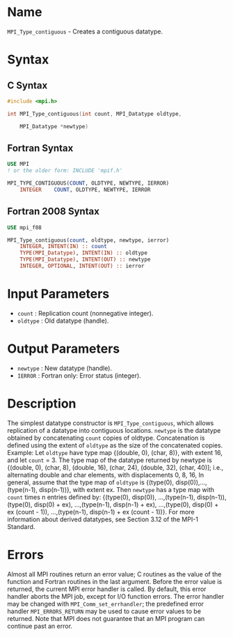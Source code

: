 # Name

`MPI_Type_contiguous` - Creates a contiguous datatype.

# Syntax

## C Syntax

```c
#include <mpi.h>

int MPI_Type_contiguous(int count, MPI_Datatype oldtype,

    MPI_Datatype *newtype)
```

## Fortran Syntax

```fortran
USE MPI
! or the older form: INCLUDE 'mpif.h'

MPI_TYPE_CONTIGUOUS(COUNT, OLDTYPE, NEWTYPE, IERROR)
    INTEGER    COUNT, OLDTYPE, NEWTYPE, IERROR
```

## Fortran 2008 Syntax

```fortran
USE mpi_f08

MPI_Type_contiguous(count, oldtype, newtype, ierror)
    INTEGER, INTENT(IN) :: count
    TYPE(MPI_Datatype), INTENT(IN) :: oldtype
    TYPE(MPI_Datatype), INTENT(OUT) :: newtype
    INTEGER, OPTIONAL, INTENT(OUT) :: ierror
```


# Input Parameters

* `count` : Replication count (nonnegative integer).
* `oldtype` : Old datatype (handle).

# Output Parameters

* `newtype` : New datatype (handle).
* `IERROR` : Fortran only: Error status (integer).

# Description

The simplest datatype constructor is `MPI_Type_contiguous`, which allows
replication of a datatype into contiguous locations.
`newtype` is the datatype obtained by concatenating `count` copies of
oldtype. Concatenation is defined using the extent of `oldtype` as the
size of the concatenated copies.
Example: Let `oldtype` have type map {(double, 0), (char, 8)}, with
extent 16, and let `count` = 3. The type map of the datatype returned by
newtype is
        {(double, 0), (char, 8), (double, 16), (char, 24),
        (double, 32), (char, 40)];
i.e., alternating double and char elements, with displacements 0, 8, 16,
In general, assume that the type map of `oldtype` is
        {(type(0), disp(0)),...,(type(n-1), disp(n-1))},
with extent ex. Then `newtype` has a type map with `count` times n entries
defined by:
        {(type(0), disp(0)), ...,(type(n-1), disp(n-1)),
        (type(0), disp(0) + ex), ...,(type(n-1),
        disp(n-1) + ex), ...,(type(0), disp(0) + ex  (count - 1)),
        ...,(type(n-1), disp(n-1) + ex  (count - 1))}.
For more information about derived datatypes, see Section 3.12 of the
MPI-1 Standard.

# Errors

Almost all MPI routines return an error value; C routines as the value
of the function and Fortran routines in the last argument.
Before the error value is returned, the current MPI error handler is
called. By default, this error handler aborts the MPI job, except for
I/O function errors. The error handler may be changed with
`MPI_Comm_set_errhandler`; the predefined error handler `MPI_ERRORS_RETURN`
may be used to cause error values to be returned. Note that MPI does not
guarantee that an MPI program can continue past an error.

